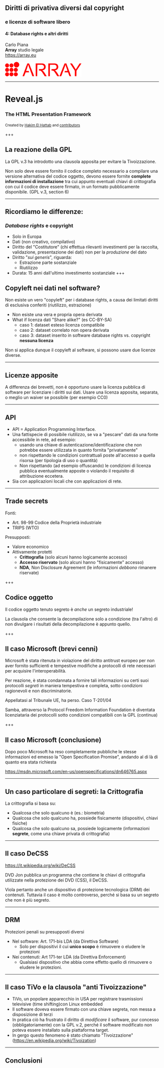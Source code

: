##  Diritti di privativa diversi dal copyright
### e licenze di software libero

#### 4: Database rights e altri diritti

Carlo Piana  
<span class="fa-red">**Array**</span> studio legale  
https://array.eu

<div class="borderless fragment" >

![Logo](css/theme/logo_array.png)

</div>

---
<!-- Questa è una sezione che contiene HTML puro inserita in Markdown -->

<h1>Reveal.js</h1>
<h3>The HTML Presentation Framework</h3>
<p>
<small>Created by <a href="http://hakim.se">Hakim El Hattab</a> and <a href="https://github.com/hakimel/reveal.js/graphs/contributors">contributors</a></small>
</p>

+++
<!-- .slide: data-background-image="css/theme/logo_array.png" data-background-size="200px" data-background-color="#dddddd" data-background-position="top 20px left 20px" -->

<!-- Qui abbiamo inserito un commento per dare un background diverso con un'immagine-->


## La reazione della GPL

La GPL v.3 ha introdotto una clausola apposita per evitare la Tivoizzazione.

Non solo deve essere fornito il codice completo necessario a compilare una versione alternativa del codice oggetto, devono essere fornite **complete informazioni di installazione** tra cui appunto eventuali chiavi di crittografia con cui il codice deve essere firmato, in un formato pubblicamente disponibile. (GPL v.3, section 6)

---
<!-- Ricordare fragment può essere combinato con altre classi -->

## Ricordiamo le differenze:

### _Database rights_ e copyright

- Solo in  <span class="fragment highlight-green">Europa</span>
- Dati (non creativo, compilativo)
- Diritto del "Costitutore" (chi effettua rilevanti investimenti per la raccolta, validazione, presentazione dei dati)
non per la _produzione_ del dato
- Diritto "_sui generis_", riguarda:
    - Estrazione parte sostanziale
    - Riutilizzo
- Durata: 15 anni dall'ultimo investimento sostanziale
+++
<!--Slide con FA ricordarsi di modificare il CSS per puntarlo localmente -->

## Copyleft nei dati <i class="fa fa-arrow-right"></i> nel software?

Non esiste un vero "copyleft" per i database rights, a causa dei limitati diritti di esclusiva conferiti (riutilizzo, estrazione)

- Non esiste una vera e propria opera derivata
- What if licenza dati "Share alike?" (es CC-BY-SA)
    - caso 1: dataset esteso <i class="fa fa-arrow-right"></i> licenza compatibile
    - caso 2: dataset correlato <i class="fa fa-arrow-right"></i> non opera derivata
    - caso 3: dataset inserito in software  database rights vs. copyright <span class="fragment"> <i class="fa fa-arrow-right"></i> <strong>nessuna licenza</strong></span>


<span class="fragment">Non si applica dunque il copyleft al software, si possono usare due licenze diverse.</span>

---

## Licenze apposite

A differenza dei brevetti, non è opportuno usare la licenza pubblica di software per licenziare i diritti sui dati. Usare una licenza apposita, separata, o meglio un waiver se possibile (per esempio CC0)

---

## API

- API = Application Programming Interface.
- Una fattispecie di possibile riutilizzo, se va a "pescare" dati da una fonte accessibile in rete, ad esempio:
    - usando una chiave di autenticazione/identificazione che non potrebbe essere utilizzata in quanto fornita "privatamente"
    - non rispettando le condizioni contrattuali poste all'accesso a quella risorsa (per tipologia di uso o quantità)
    - Non rispettando (ad esempio offuscando) le condizioni di licenza pubblica eventualmente apposte o violando il requisito di attribuzione eccetera.
- Sia con applicazioni locali che con applicazioni di rete.

---

## Trade secrets

Fonti:

* Art. 98-99 Codice della Proprietà industriale
* TRIPS (WTO)

Presupposti:

* Valore economico
* Attivamente protetti
    - **Crittografia** (solo alcuni hanno logicamente accesso)
    - **Accesso riservato** (solo alcuni hanno "fisicamente" accesso)
    - **NDA**, Non Disclosure Agreement (le informazioni _debbono_ rimanere riservate)

+++

## Codice oggetto

Il codice oggetto tenuto segreto è _anche_ un segreto industriale!

La clausola che consente la decompilazione solo a condizione (tra l'altro) di non divulgare i risultati della decompilazione è appunto quello.

+++

## Il caso Microsoft (brevi cenni)

Microsoft è stata ritenuta in violazione del diritto antitrust europeo per non aver fornito sufficienti e tempestive modifiche a protocolli di rete necessari per acquisire l'interoperabilità.

Per reazione, è stata condannata a fornire tali informazioni su certi suoi protocolli _segreti_ in maniera tempestiva e completa, sotto condizioni ragionevoli e non discriminatorie.

Appellatasi al Tribunale UE, ha perso. Caso T-201/04

Samba, attraverso la Protocol Freedom Information Foundation è diventata licenziataria dei protocolli sotto condizioni compatibili con la GPL (continua)

+++

## Il caso Microsoft (conclusione)

Dopo poco Microsoft ha reso completamente pubbliche le stesse informazioni ed emesso la "Open Specification Promise", andando al di là di quanto era stata richiesta

https://msdn.microsoft.com/en-us/openspecifications/dn646765.aspx

---

## Un caso particolare di segreti: la Crittografia

La crittografia si basa su:
- Qualcosa che solo qualcuno è (es.: biometria)
- Qualcosa che solo qualcuno ha, possiede fisicamente (dispositivi, chiavi fisiche)
- Qualcosa che solo qualcuno sa, possiede logicamente (informazioni **segrete**, come una chiave privata di crittografia)

---

## Il caso DeCSS

https://it.wikipedia.org/wiki/DeCSS

DVD Jon pubblica un programma che contiene le chiavi di crittografia utilizzate nella protezione dei DVD (CSS), il DeCSS.

Viola pertanto anche un dispositivo di protezione tecnologica (DRM) dei contenuti. Tuttavia il caso è molto controverso, perché si basa su un segreto che non è più segreto.

---

## DRM

Protezioni penali su presupposti diversi
- Nel software: Art. 171-bis LDA (da Direttiva Software)
    - Solo per dispositivi il cui **unico scopo** è rimuovere o eludere le protezioni
- Nei contenuti: Art 171-ter LDA (da Direttiva Enforcement)
    - Qualsiasi dispositivo che abbia come effetto quello di rimuovere o eludere le protezioni.

---

## Il caso TiVo e la clausola "anti Tivoizzazione"

- TiVo, un popolare apparecchio in USA per registrare trasmissioni televisive (time shifting)con Linux embedded
- Il software doveva essere firmato con una chiave segreta, non messa a disposizione di terzi
- In pratica ciò ha frustrato il diritto di _modificare_ il software, pur concesso (obbligatoriamente) con la GPL v.2, perché il software modificato non poteva essere installato sulla piattaforma target.
- In gergo questo fenomeno è stato chiamato "Tivoizzazione"  (https://en.wikipedia.org/wiki/Tivoization)

---

## Conclusioni
